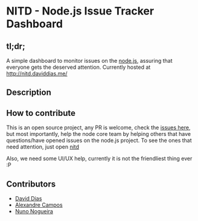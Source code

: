 NITD - Node.js Issue Tracker Dashboard
================


## tl;dr;
A simple dashboard to monitor issues on the [node.js](https://github.com/joyent/node), assuring that everyone gets the deserved attention. Currently hosted at http://nitd.daviddias.me/

## Description


## How to contribute

This is an open source project, any PR is welcome, check the [issues here](https://github.com/diasdavid/nitd/issues), but most importantly, help the node core team by helping others that have questions/have opened issues on the node.js project. To see the ones that need attention, just open [nitd](http://nitd.daviddias.me/)

Also, we need some UI/UX help, currently it is not the friendliest thing ever :P


## Contributors

* [David Dias](https://github.com/diasdavid)
* [Alexandre Campos](https://github.com/axfcampos)
* [Nuno Nogueira](https://github.com/nunofmn)


